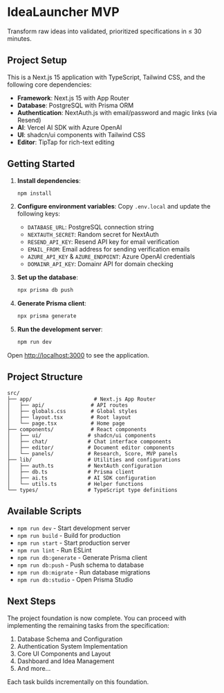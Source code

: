 # IdeaLauncher MVP

Transform raw ideas into validated, prioritized specifications in ≤ 30 minutes.

## Project Setup

This is a Next.js 15 application with TypeScript, Tailwind CSS, and the following core dependencies:

- **Framework**: Next.js 15 with App Router
- **Database**: PostgreSQL with Prisma ORM
- **Authentication**: NextAuth.js with email/password and magic links (via Resend)
- **AI**: Vercel AI SDK with Azure OpenAI
- **UI**: shadcn/ui components with Tailwind CSS
- **Editor**: TipTap for rich-text editing

## Getting Started

1. **Install dependencies**:
   ```bash
   npm install
   ```

2. **Configure environment variables**:
   Copy `.env.local` and update the following keys:
   - `DATABASE_URL`: PostgreSQL connection string
   - `NEXTAUTH_SECRET`: Random secret for NextAuth
   - `RESEND_API_KEY`: Resend API key for email verification
   - `EMAIL_FROM`: Email address for sending verification emails
   - `AZURE_API_KEY` & `AZURE_ENDPOINT`: Azure OpenAI credentials
   - `DOMAINR_API_KEY`: Domainr API for domain checking

3. **Set up the database**:
   ```bash
   npx prisma db push
   ```

4. **Generate Prisma client**:
   ```bash
   npx prisma generate
   ```

5. **Run the development server**:
   ```bash
   npm run dev
   ```

Open [http://localhost:3000](http://localhost:3000) to see the application.

## Project Structure

```
src/
├── app/                    # Next.js App Router
│   ├── api/               # API routes
│   ├── globals.css        # Global styles
│   ├── layout.tsx         # Root layout
│   └── page.tsx           # Home page
├── components/            # React components
│   ├── ui/               # shadcn/ui components
│   ├── chat/             # Chat interface components
│   ├── editor/           # Document editor components
│   └── panels/           # Research, Score, MVP panels
├── lib/                  # Utilities and configurations
│   ├── auth.ts           # NextAuth configuration
│   ├── db.ts             # Prisma client
│   ├── ai.ts             # AI SDK configuration
│   └── utils.ts          # Helper functions
└── types/                # TypeScript type definitions
```

## Available Scripts

- `npm run dev` - Start development server
- `npm run build` - Build for production
- `npm run start` - Start production server
- `npm run lint` - Run ESLint
- `npm run db:generate` - Generate Prisma client
- `npm run db:push` - Push schema to database
- `npm run db:migrate` - Run database migrations
- `npm run db:studio` - Open Prisma Studio

## Next Steps

The project foundation is now complete. You can proceed with implementing the remaining tasks from the specification:

1. Database Schema and Configuration
2. Authentication System Implementation
3. Core UI Components and Layout
4. Dashboard and Idea Management
5. And more...

Each task builds incrementally on this foundation.